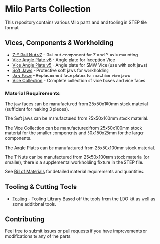 # Milo Parts Collection

This repository contains various Milo parts and and tooling in STEP file format.

## Vices, Components & Workholding

- [Z-Y Rail Nut v7](T-nuts/Z-Y%20Rail%20Nut%20v7.step) - Rail nut component for Z and Y axis mounting
- [Vice Angle Plate v6](Vices/Angle%20Vice%20Plate/Vice%20Angle%20Plate%20v6.step) - Angle plate for Inception Vice
- [Vice Angle Plate v5](Vices/Angle%20Vice%20Plate/Vice%20Angle%20Plate%20v5.step) - Angle plate for SMW Vice (use with soft jaws)
- [Soft Jaws](Vices/Soft-Jaws/Soft%20Jaws.step) - Protective soft jaws for workholding
- [Jaw Face](Vices/jaw-faces/Jaw%20Face.step) - Replacement face plates for machine vise jaws
- [Vice Collection](Vices/Vice%20Collection.step) - Complete collection of vice bases and vice faces
### Material Requirements

The jaw faces can be manufactured from 25x50x100mm stock material (sufficient for making 3 pieces).

The Soft jaws can be manufactured from 25x50x100mm stock material.

The Vice Collection can be manufactured from 25x50x100mm stock material for the smaller components and 50x150x25mm for the larger components.

The Angle Plates can be manufactured from 25x50x100mm stock material.

The T-Nuts can be manufactured from 25x50x100mm stock material (or smaller), there is a supplemental workholding fixture in the STEP file.

See [Bill of Materials](BOM.md) for detailed material requirements and quantities.


## Tooling & Cutting Tools

- [Tooling](tools/.tools) - Tooling Library Based off the tools from the LDO kit as well as some additional tools.


## Contributing

Feel free to submit issues or pull requests if you have improvements or modifications to any of the parts.

